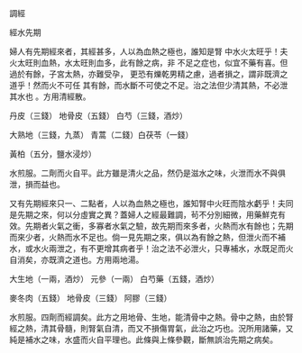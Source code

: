 調經

經水先期

婦人有先期經來者，其經甚多，人以為血熱之極也，誰知是腎 中水火太旺乎！夫火太旺則血熱，水太旺則血多，此有餘之病，非 不足之症也，似宜不藥有喜。但過於有餘，子宮太熱，亦難受孕， 更恐有爍乾男精之慮，過者損之，謂非既濟之道乎！然而火不可任 其有餘，而水斷不可使之不足。治之法但少清其熱，不必泄其水也 。方用清經散。 

丹皮（三錢） 地骨皮（五錢） 白芍（三錢，酒炒） 

大熟地（三錢，九蒸） 青蒿（二錢）白茯苓（一錢） 

黃柏（五分，鹽水浸炒） 

水煎服。二劑而火自平。此方雖是清火之品，然仍是滋水之味，火泄而水不與俱泄，損而益也。 

又有先期經來只一、二點者，人以為血熱之極也，誰知腎中火旺而陰水虧乎！夫同是先期之來，何以分虛實之異？蓋婦人之經最難調，茍不分別細微，用藥鮮克有效。先期者火氣之衝，多寡者水氣之驗，故先期而來多者，火熱而水有餘也；先期而來少者，火熱而水不足也。倘一見先期之來，俱以為有餘之熱，但泄火而不補水，或水火兩泄之，有不更增其病者乎！治之法不必泄火，只專補水，水既足而火自消矣，亦既濟之道也。方用兩地湯。 

大生地（一兩，酒炒） 元參（一兩） 白芍藥（五錢，酒炒） 

麥冬肉（五錢） 地骨皮（三錢） 阿膠（三錢） 

水煎服。四劑而經調矣。此方之用地骨、生地，能清骨中之熱。骨中之熱，由於腎經之熱，清其骨髓，則腎氣自清，而又不損傷胃氣，此治之巧也。況所用諸藥，又純是補水之味，水盛而火自平理也。此條與上條參觀，斷無誤治先期之病矣。 

